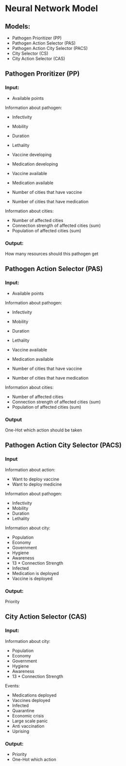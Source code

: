 # Neural Network Model

## Models:
* Pathogen Prioritizer (PP)
* Pathogen Action Selector (PAS)
* Pathogen Action City Selector (PACS)
* City Selector (CS)
* City Action Selector (CAS)



## Pathogen Proritizer (PP)
### Input:
* Available points

Information about pathogen:
* Infectivity
* Mobility
* Duration
* Lethality
* Vaccine developing
* Medication developing
* Vaccine available
* Medication available

* Number of cities that have vaccine
* Number of cities that have medication

Information about cities:
* Number of affected cities
* Connection strength of affected cities (sum)
* Population of affected cities (sum)

### Output:
How many resources should this pathogen get



## Pathogen Action Selector (PAS)
### Input:
* Available points

Information about pathogen:
* Infectivity
* Mobility
* Duration
* Lethality
* Vaccine available
* Medication available

* Number of cities that have vaccine
* Number of cities that have medication

Information about cities:
* Number of affected cities
* Connection strength of affected cities (sum)
* Population of affected cities (sum)

### Output
One-Hot which action should be taken



## Pathogen Action City Selector (PACS)
### Input
Information about action:
* Want to deploy vaccine
* Want to deploy medicine

Information about pathogen:
* Infectivity
* Mobility
* Duration
* Lethality

Information about city:
* Population
* Economy
* Government
* Hygiene
* Awareness
* 13 * Connection Strength
* Infected
* Medication is deployed
* Vaccine is deployed

### Output:
Priority



## City Action Selector (CAS)
### Input:
Information about city:
* Population
* Economy
* Government
* Hygiene
* Awareness
* 13 * Connection Strength

Events:
* Medications deployed
* Vaccines deployed
* Infected
* Quarantine
* Economic crisis
* Large scale panic
* Anti vaccination
* Uprising

### Output:
* Priority
* One-Hot which action
